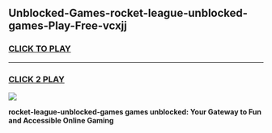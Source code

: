 
## Unblocked-Games-rocket-league-unblocked-games-Play-Free-vcxjj
<h3>
<a href="https://premium76.site?title=rocket-league-unblocked-games&ref=21A">CLICK TO PLAY</a></h3>
<hr>

<h3>
<a href="https://premium76.site?title=rocket-league-unblocked-games&ref=21A">CLICK 2 PLAY</a>
  
</h3>

<a href="https://premium76.site?title=rocket-league-unblocked-games&ref=21A"><img src="https://clearcache.store/games.png"></a>


**rocket-league-unblocked-games games unblocked: Your Gateway to Fun and Accessible Online Gaming**
